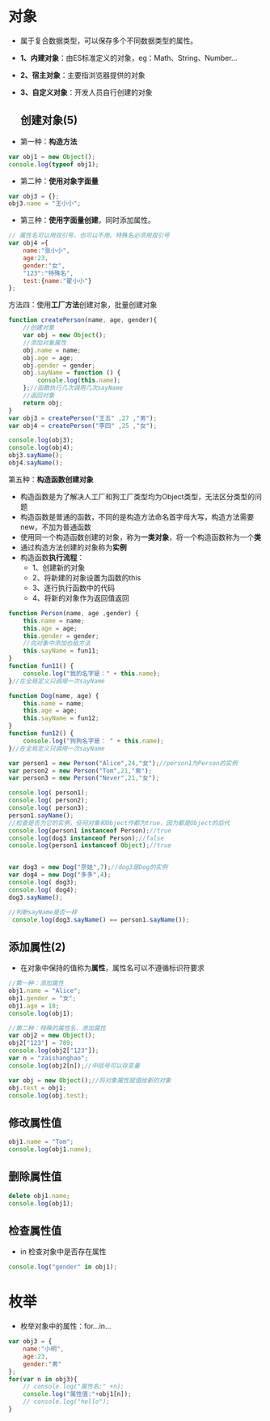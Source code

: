 # 对象

- 属于复合数据类型，可以保存多个不同数据类型的属性。
- **1、内建对象**：由ES标准定义的对象，eg：Math、String、Number...
- **2、宿主对象**：主要指浏览器提供的对象
- **3、自定义对象**：开发人员自行创建的对象
  
  ## 创建对象(5)
- 第一种：**构造方法**
```js
var obj1 = new Object();
console.log(typeof obj1);
```
- 第二种：**使用对象字面量**
```js
var obj3 = {};
obj3.name = "王小小";
```
- 第三种：**使用字面量创建**，同时添加属性。
```js
// 属性名可以用双引号，也可以不用。特殊名必须用双引号
var obj4 ={
    name:"张小小",
    age:23,
    gender:"女",
    "123":"特殊名",
    test:{name:"翟小小"}
};
```

方法四：使用**工厂方法**创建对象，批量创建对象
```js
function createPerson(name, age, gender){
    //创建对象
    var obj = new Object();
    //添加对象属性
    obj.name = name;
    obj.age = age;
    obj.gender = gender;
    obj.sayName = function () {
        console.log(this.name);
    };//函数执行几次调用几次sayName
    //返回对象
    return obj;
}
var obj3 = createPerson("王五" ,27 ,"男");
var obj4 = createPerson("李四" ,25 ,"女");

console.log(obj3);
console.log(obj4);
obj3.sayName();
obj4.sayName();
```
第五种：**构造函数创建对象**
- 构造函数是为了解决人工厂和狗工厂类型均为Object类型，无法区分类型的问题
- 构造函数是普通的函数，不同的是构造方法命名首字母大写，构造方法需要new，不加为普通函数
- 使用同一个构造函数创建的对象，称为**一类对象**，将一个构造函数称为一个**类**
- 通过构造方法创建的对象称为**实例**
- 构造函数**执行流程**：
   - 1、创建新的对象
   - 2、将新建的对象设置为函数的this
   - 3、逐行执行函数中的代码
   - 4、将新的对象作为返回值返回
```js
function Person(name, age ,gender) {
    this.name = name;
    this.age = age;
    this.gender = gender;
    //向对象中添加也给方法
    this.sayName = fun11;
}
function fun11() {
    console.log("我的名字是：" + this.name);
}//在全局定义只调用一次sayName

function Dog(name, age) {
    this.name = name;
    this.age = age;
    this.sayName = fun12;
}
function fun12() {
    console.log("狗狗名字是： " + this.name);
}//在全局定义只调用一次sayName

var person1 = new Person("Alice",24,"女");//person1为Person的实例
var person2 = new Person("Tom",21,"男");
var person3 = new Person("Never",21,"女");

console.log( person1);
console.log( person2);
console.log( person3);
person1.sayName();
//检查是否为它的实例，任何对象和Object作都为true，因为都是Object的后代
console.log(person1 instanceof Person);//true
console.log(dog3 instanceof Person);//false
console.log(person1 instanceof Object);//true


var dog3 = new Dog("奈娃",7);//dog3是Dog的实例
var dog4 = new Dog("多多",4);
console.log( dog3);
console.log( dog4);
dog3.sayName();

//判断sayName是否一样
 console.log(dog3.sayName() == person1.sayName());
```
## 添加属性(2)
- 在对象中保持的值称为**属性**，属性名可以不遵循标识符要求
```js
//第一种：添加属性
obj1.name = "Alice";
obj1.gender = "女";
obj1.age = 18;
console.log(obj1);

//第二种：特殊的属性名，添加属性
var obj2 = new Object();
obj2["123"] = 789;
console.log(obj2["123"]);
var n = "zaishanghao";
console.log(obj2[n]);//中括号可以存变量

var obj = new Object();//将对象属性赋值给新的对象
obj.test = obj1;
console.log(obj.test);
```
## 修改属性值
```js
obj1.name = "Tom";
console.log(obj1.name);
```
## 删除属性值
```js
delete obj1.name;
console.log(obj1);
```
## 检查属性值
- in 检查对象中是否存在属性
```js
console.log("gender" in obj1);
```
# 枚举
- 枚举对象中的属性：for...in...
```js
var obj3 = {
    name:"小明",
    age:23,
    gender:"男"
};
for(var n in obj3){
    // console.log("属性名:" +n);
    console.log("属性值:"+obj1[n]);
    // console.log("hello");
}
```

